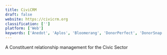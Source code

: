 ```yaml
---
title: CiviCRM
draft: false 
website: https://civicrm.org
classification: ['']
platform: ['Web']
keywords: ['Anedot', 'Aplos', 'Bloomerang', 'DonorPerfect', 'DonorSnap', 'Eleo', 'EveryAction', 'GiveGab', 'Insightly', 'Keela', 'Kindful', 'Mautic', 'ONLYOFFICE', 'Pipedrive', 'Salesforce', 'SuiteCRM', 'Vtiger CRM', 'Zoho CRM']
---
```

A Constituent relationship management for the Civic Sector
